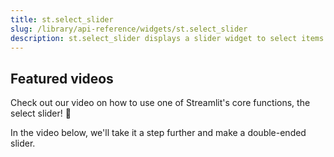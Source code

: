 ```yaml
---
title: st.select_slider
slug: /library/api-reference/widgets/st.select_slider
description: st.select_slider displays a slider widget to select items from a list.
---
```


<Autofunction function="streamlit.select_slider" />

## Featured videos

Check out our video on how to use one of Streamlit's core functions, the select slider! 🎈
<YouTube videoId="MTaL_1UCb2g" />

In the video below, we'll take it a step further and make a double-ended slider.
<YouTube videoId="sCvdt79asrE" />
